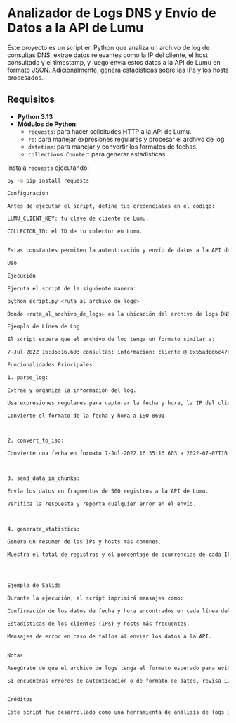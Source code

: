 # Analizador de Logs DNS y Envío de Datos a la API de Lumu

Este proyecto es un script en Python que analiza un archivo de log de consultas DNS, extrae datos relevantes como la IP del cliente, el host consultado y el timestamp, y luego envía estos datos a la API de Lumu en formato JSON. Adicionalmente, genera estadísticas sobre las IPs y los hosts procesados.

## Requisitos

- **Python 3.13**
- **Módulos de Python**:
  - `requests`: para hacer solicitudes HTTP a la API de Lumu.
  - `re`: para manejar expresiones regulares y procesar el archivo de log.
  - `datetime`: para manejar y convertir los formatos de fechas.
  - `collections.Counter`: para generar estadísticas.

Instala `requests` ejecutando:

```bash
py -m pip install requests

Configuración

Antes de ejecutar el script, define tus credenciales en el código:

LUMU_CLIENT_KEY: tu clave de cliente de Lumu.

COLLECTOR_ID: el ID de tu colector en Lumu.


Estas constantes permiten la autenticación y envío de datos a la API de Lumu.

Uso

Ejecución

Ejecuta el script de la siguiente manera:

python script.py <ruta_al_archivo_de_logs>

Donde <ruta_al_archivo_de_logs> es la ubicación del archivo de logs DNS que deseas analizar.

Ejemplo de Línea de Log

El script espera que el archivo de log tenga un formato similar a:

7-Jul-2022 16:35:16.603 consultas: información: cliente @ 0x55adcd6c47e0 190.242.62.142#23840 (asm-api-prod-geo-am-skype.trafficmanager.net): consulta: asm-api-prod-geo-am-skype.trafficmanager.net EN A +E(0)DC (172.20.101.44)

Funcionalidades Principales

1. parse_log:

Extrae y organiza la información del log.

Usa expresiones regulares para capturar la fecha y hora, la IP del cliente y el host consultado.

Convierte el formato de la fecha y hora a ISO 8601.



2. convert_to_iso:

Convierte una fecha en formato 7-Jul-2022 16:35:16.603 a 2022-07-07T16:35:16.603Z (ISO 8601).



3. send_data_in_chunks:

Envía los datos en fragmentos de 500 registros a la API de Lumu.

Verifica la respuesta y reporta cualquier error en el envío.



4. generate_statistics:

Genera un resumen de las IPs y hosts más comunes.

Muestra el total de registros y el porcentaje de ocurrencias de cada IP y host.




Ejemplo de Salida

Durante la ejecución, el script imprimirá mensajes como:

Confirmación de los datos de fecha y hora encontrados en cada línea del log.

Estadísticas de los clientes (IPs) y hosts más frecuentes.

Mensajes de error en caso de fallos al enviar los datos a la API.


Notas

Asegúrate de que el archivo de logs tenga el formato esperado para evitar problemas al analizar la información.

Si encuentras errores de autenticación o de formato de datos, revisa LUMU_CLIENT_KEY, COLLECTOR_ID y el formato de fechas en el log.


Créditos

Este script fue desarrollado como una herramienta de análisis de logs DNS y de envío de datos a la API de Lumu.